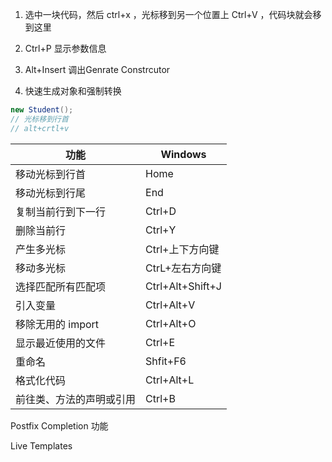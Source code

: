 
1. 选中一块代码，然后 ctrl+x ，光标移到另一个位置上 Ctrl+V ，代码块就会移到这里

2. Ctrl+P 显示参数信息

3. Alt+Insert 调出Genrate Constrcutor

4. 快速生成对象和强制转换

```java
new Student(); 
// 光标移到行首
// alt+crtl+v
```

| 功能                     | Windows          |
| ------------------------ | ---------------- |
| 移动光标到行首           | Home             |
| 移动光标到行尾           | End              |
| 复制当前行到下一行       | Ctrl+D           |
| 删除当前行               | Ctrl+Y           |
| 产生多光标               | Ctrl+上下方向键  |
| 移动多光标               | CtrL+左右方向键  |
| 选择匹配所有匹配项       | Ctrl+Alt+Shift+J |
| 引入变量                 | Ctrl+Alt+V       |
| 移除无用的 import        | Ctrl+Alt+O       |
| 显示最近使用的文件       | Ctrl+E           |
| 重命名                   | Shfit+F6         |
| 格式化代码               | Ctrl+Alt+L       |
| 前往类、方法的声明或引用 | Ctrl+B           |

Postfix Completion 功能

Live Templates

